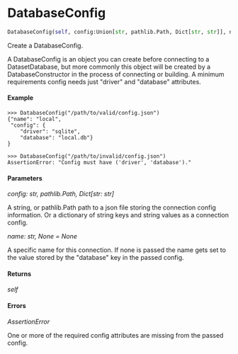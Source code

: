 <h1 id="datasetdatabase.core.DatabaseConfig">DatabaseConfig</h1>

```python
DatabaseConfig(self, config:Union[str, pathlib.Path, Dict[str, str]], name:Union[str, NoneType]=None)
```

Create a DatabaseConfig.

A DatabaseConfig is an object you can create before connecting to a
DatasetDatabase, but more commonly this object will be created by a
DatabaseConstructor in the process of connecting or building. A minimum
requirements config needs just "driver" and "database" attributes.


#### Example
```
>>> DatabaseConfig("/path/to/valid/config.json")
{"name": "local",
 "config": {
    "driver": "sqlite",
    "database": "local.db"}
}

>>> DatabaseConfig("/path/to/invalid/config.json")
AssertionError: "Config must have ('driver', 'database')."

```


#### Parameters
*config: str, pathlib.Path, Dict[str: str]*

A string, or pathlib.Path path to a json file storing the
connection config information. Or a dictionary of string keys and
string values as a connection config.

*name: str, None = None*

A specific name for this connection. If none is passed the name
gets set to the value stored by the "database" key in the passed
config.


#### Returns
*self*


#### Errors
*AssertionError*

One or more of the required config attributes are missing from the
passed config.


